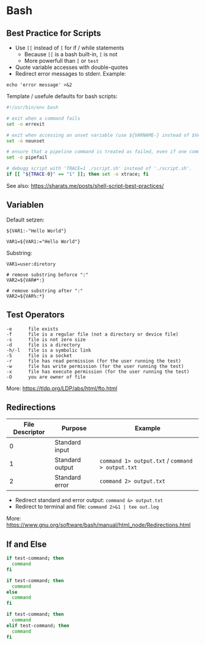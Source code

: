 # Bash

## Best Practice for Scripts

* Use `[[` instead of `[` for if / while statements
  * Because `[[` is a bash built-in, `[` is not
  * More powerfull than `[` or `test`
* Quote variable accesses with double-quotes
* Redirect error messages to stderr. Example:
```shell
echo 'error message' >&2
```

Template / usefule defaults for bash scripts:

```bash
#!/usr/bin/env bash

# exit when a command fails
set -o errexit

# exit when accessing an unset variable (use ${VARNAME-} instead of $VARNAME to ignore this)
set -o nounset

# ensure that a pipeline command is treated as failed, even if one command in the pipeline fails
set -o pipefail

# debugg script with 'TRACE=1 ./script.sh' instead of './script.sh'.
if [[ "${TRACE-0}" == "1" ]]; then set -o xtrace; fi
```

See also: https://sharats.me/posts/shell-script-best-practices/

## Variablen

Default setzen:

```shell
${VAR1:-"Hello World"}
```
```shell
VAR1=${VAR1:="Hello World"}
```

Substring:

```shell
VAR1=user:diretory

# remove substring beforce ":"
VAR2=${VAR#*:}

# remove substring after ":"
VAR2=${VAR%:*}
```

## Test Operators

```
-e      file exists
-f      file is a regular file (not a directory or device file)
-s      file is not zero size
-d      file is a directory
-h/-l   file is a symbolic link
-S      file is a socket
-r      file has read permission (for the user running the test)
-w      file has write permission (for the user running the test)
-x      file has execute permission (for the user running the test)
-O      you are owner of file
```

More: https://tldp.org/LDP/abs/html/fto.html

## Redirections

| File Descriptor | Purpose         | Example                                          |
| --------------- | --------------- | ------------------------------------------------ |
| 0               | Standard input  |                                                  |
| 1               | Standard output | `command 1> output.txt` / `command > output.txt` |
| 2               | Standard error  | `command 2> output.txt`                          |

* Redirect standard and error output: `command &> output.txt`
* Redirect to terminal and file: `command 2>&1 | tee out.log`

More: https://www.gnu.org/software/bash/manual/html_node/Redirections.html

## If and Else

```bash
if test-command; then
  command
fi
```

```bash
if test-command; then
  command
else
  command
fi
```

```bash
if test-command; then
  command
elif test-command; then
  command
fi
```
